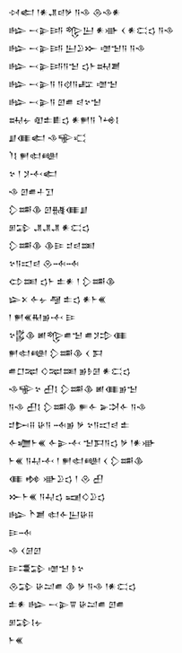 <div class='block'>
<div class='line'>𒀴𒅗 𒁹𒀭𒂗𒁀𒃻 𒀀𒈾 𒁲𒈾𒀭</div>
<div class='line'>𒈗 𒁁𒉌𒅀 𒈜𒌨 𒀭𒀝 𒌋 𒀭𒀫𒌓 𒀀𒈾</div>
<div class='line'>𒈗 𒁁𒉌𒅀 𒌨𒊒𒁍 𒌝𒈠𒀀 𒀀𒈾</div>
<div class='line'>𒈗 𒁁𒉌𒅀𒀀𒈠 𒌓𒈨𒊻𒋢</div>
<div class='line'>𒈗 𒁁𒉌𒀀 𒀀𒋼𒀀𒊐 𒌝𒈠</div>
<div class='line'>𒈗 𒁁𒉌𒀀 𒇻𒌑 𒁀𒆳𒈠</div>
<div class='line'>𒊻𒉡 𒊏𒉺𒀾𒌓 𒀭𒂍𒀀 𒇺𒆲𒋙</div>
<div class='line'>𒋗𒈪𒅗 𒈾𒊍𒄣</div>
<div class='line'>𒇺𒋙 𒂍𒊕𒅍</div>
<div class='line'>𒆳 𒁹 𒋡𒋾𒅗</div>
<div class='line'>𒈾 𒇻𒌑𒈦𒋛</div>
<div class='line'>𒁷𒌁𒆠 𒇻𒉆𒈪𒋗</div>
<div class='line'>𒁳𒁉 𒂗𒂗𒂗 𒀭𒀫𒌓</div>
<div class='line'>𒁷𒌁𒆠 𒆠𒄿 𒄑𒁀𒌅</div>
<div class='line'>𒆳𒀀𒀊𒁀 𒊮𒁄𒁄</div>
<div class='line'>𒌌𒌅 𒌓𒈨 𒉺𒀭 𒁹 𒁷𒌁𒆠</div>
<div class='line'>𒇽𒉽 𒅆𒉡 𒆷 𒉺𒌓 𒀭𒈨𒌍</div>
<div class='line'>𒁹 𒂍𒌍𒊑𒂊𒋾 𒄿</div>
<div class='line'>𒆳𒌵𒆠 𒅖𒈜𒌑𒈠 𒌑𒋡𒄠𒈪</div>
<div class='line'>𒂍𒊕𒅍 𒁷𒌁𒆠 𒌋 𒁕</div>
<div class='line'>𒌑𒆸𒉈 𒄭𒉈𒌅 𒂊𒊩𒌆 𒀭𒀫𒌓</div>
<div class='line'>𒈾𒊍𒆳 𒌷𒋙 𒁷𒌁𒆠 𒅖𒈪𒂊𒈠</div>
<div class='line'>𒀀𒈾 𒌷𒋙 𒁷𒌁𒆠 𒊓𒅆 𒅕𒋫𒅆 𒀀𒈾</div>
<div class='line'>𒄑𒄖𒍝 𒄩𒀀 𒁄𒂊 𒃻 𒆳𒀀𒀊𒁀 𒉺</div>
<div class='line'>𒅆𒁾𒈨𒌍 𒅆𒉌𒋾 𒈠𒁕𒀀𒌓 𒃻 𒁹𒀭𒀝</div>
<div class='line'>𒈨𒌍 𒀀𒄷𒋾 𒁹 𒂍𒊕𒅍 𒌋 𒁷𒌁𒆠</div>
<div class='line'>𒈪 𒂔 𒀝𒊒𒌓 𒁹 𒊮 𒌷</div>
<div class='line'>𒁍𒈨𒌍 𒀀𒄷𒌓 𒍢𒄭𒊒𒌓</div>
<div class='line'>𒈗 𒋻𒋢 𒊕𒅆𒌨𒄩𒍝</div>
<div class='line'>𒄿𒁄</div>
<div class='line'>𒈾 𒌋𒌆𒇻</div>
<div class='line'>𒄿𒃮𒁉 𒌝𒈠 𒊩𒆳</div>
<div class='line'>𒊮𒁉 𒄩𒁺𒌑 𒆠 𒃻 𒀀𒈾 𒁹𒀭𒀫𒌓</div>
<div class='line'>𒉺𒀭 𒈗 𒁁𒉌𒐊 𒄩𒁺𒌑 𒇻𒌑</div>
<div class='line'>𒁳𒁉𒋙𒉡</div>
<div class='line'>𒈨𒌍</div>
</div>